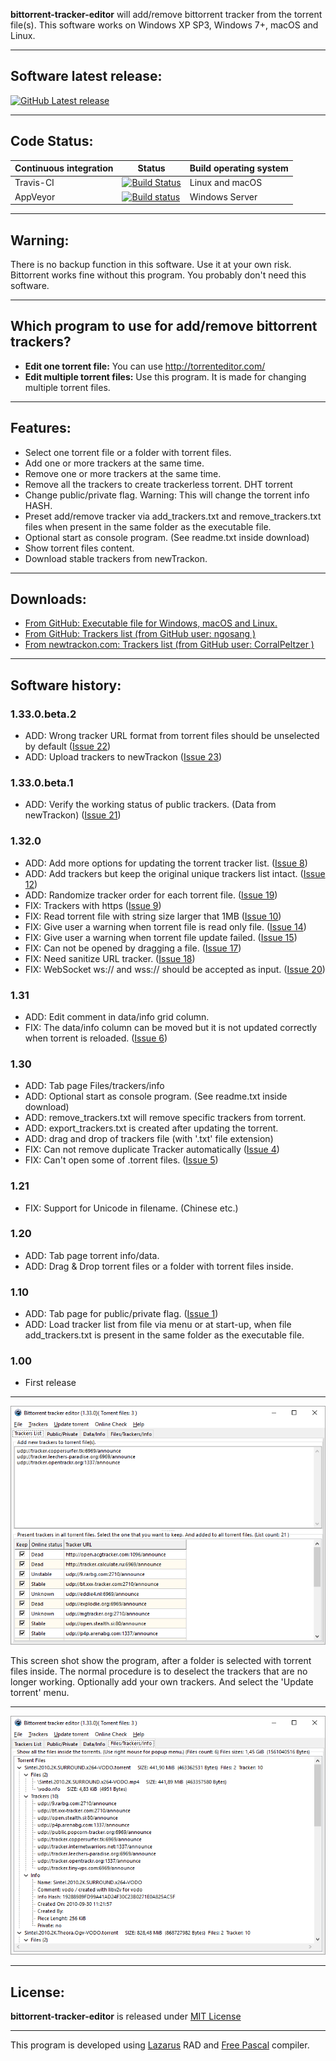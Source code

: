 **bittorrent-tracker-editor** will add/remove bittorrent tracker from the torrent file(s).
This software works on Windows XP SP3, Windows 7+, macOS and Linux.

---

## Software latest release: ##
[![GitHub Latest release](https://img.shields.io/github/release/GerryFerdinandus/bittorrent-tracker-editor/all.svg)](https://github.com/GerryFerdinandus/bittorrent-tracker-editor/releases)

---

## Code Status: ##
Continuous integration|Status| Build operating system
------------|---------|---------
Travis-CI   |[![Build Status](https://travis-ci.org/GerryFerdinandus/bittorrent-tracker-editor.svg?branch=master)](https://travis-ci.org/GerryFerdinandus/bittorrent-tracker-editor)        |Linux and macOS
AppVeyor      |[![Build status](https://ci.appveyor.com/api/projects/status/yq8u0hptl006my57/branch/master?svg=true)](https://ci.appveyor.com/project/GerryFerdinandus/bittorrent-tracker-editor/branch/master) | Windows Server

---

## Warning: ##
There is no backup function in this software. Use it at your own risk. Bittorrent works fine without this program. You probably don't need this software.

---

## Which program to use for add/remove bittorrent trackers? ##
  * **Edit one torrent file:** You can use http://torrenteditor.com/
  * **Edit multiple torrent files:** Use this program. It is made for changing multiple torrent files.

---

## Features: ##
  * Select one torrent file or a folder with torrent files.
  * Add one or more trackers at the same time.
  * Remove one or more trackers at the same time.
  * Remove all the trackers to create trackerless torrent. DHT torrent
  * Change public/private flag. Warning: This will change the torrent info HASH.
  * Preset add/remove tracker via add\_trackers.txt and remove\_trackers.txt files when present in the same folder as the executable file.
  * Optional start as console program. (See readme.txt inside download)
  * Show torrent files content.
  * Download stable trackers from newTrackon.

---

## Downloads: ##
  * [From GitHub: Executable file for Windows, macOS and Linux.](https://github.com/GerryFerdinandus/bittorrent-tracker-editor/releases)
  * [From GitHub: Trackers list (from GitHub user: ngosang )](https://github.com/ngosang/trackerslist)
  * [From newtrackon.com: Trackers list (from GitHub user: CorralPeltzer )](https://newtrackon.com)

---

## Software history: ##

### 1.33.0.beta.2 ###
  * ADD: Wrong tracker URL format from torrent files should be unselected by default ([Issue 22](https://github.com/GerryFerdinandus/bittorrent-tracker-editor/issues/22))
  * ADD: Upload trackers to newTrackon ([Issue 23](https://github.com/GerryFerdinandus/bittorrent-tracker-editor/issues/23))

### 1.33.0.beta.1 ###
  * ADD:  Verify the working status of public trackers. (Data from newTrackon) ([Issue 21](https://github.com/GerryFerdinandus/bittorrent-tracker-editor/issues/21))

### 1.32.0 ###
  * ADD:  Add more options for updating the torrent tracker list. ([Issue 8](https://github.com/GerryFerdinandus/bittorrent-tracker-editor/issues/8))
  * ADD:  Add trackers but keep the original unique trackers list intact. ([Issue 12](https://github.com/GerryFerdinandus/bittorrent-tracker-editor/issues/12))
  * ADD:  Randomize tracker order for each torrent file. ([Issue 19](https://github.com/GerryFerdinandus/bittorrent-tracker-editor/issues/19))
  * FIX:  Trackers with https ([Issue 9](https://github.com/GerryFerdinandus/bittorrent-tracker-editor/issues/9))
  * FIX:  Read torrent file with string size larger that 1MB ([Issue 10](https://github.com/GerryFerdinandus/bittorrent-tracker-editor/issues/10))
  * FIX:  Give user a warning when torrent file is read only file. ([Issue 14](https://github.com/GerryFerdinandus/bittorrent-tracker-editor/issues/14))
  * FIX:  Give user a warning when torrent file update failed. ([Issue 15](https://github.com/GerryFerdinandus/bittorrent-tracker-editor/issues/15))
  * FIX:  Can not be opened by dragging a file. ([Issue 17](https://github.com/GerryFerdinandus/bittorrent-tracker-editor/issues/17))
  * FIX:  Need sanitize URL tracker. ([Issue 18](https://github.com/GerryFerdinandus/bittorrent-tracker-editor/issues/18))
  * FIX:  WebSocket ws:// and wss:// should be accepted as input. ([Issue 20](https://github.com/GerryFerdinandus/bittorrent-tracker-editor/issues/20))

### 1.31 ###
  * ADD: Edit comment in data/info grid column.
  * FIX: The data/info column can be moved but it is not updated correctly when torrent is reloaded. ([Issue 6](https://github.com/GerryFerdinandus/bittorrent-tracker-editor/issues/6))

### 1.30 ###
  * ADD: Tab page Files/trackers/info
  * ADD: Optional start as console program. (See readme.txt inside download)
  * ADD: remove\_trackers.txt will remove specific trackers from torrent.
  * ADD: export\_trackers.txt is created after updating the torrent.
  * ADD: drag and drop of trackers file (with '.txt' file extension)
  * FIX: Can not remove duplicate Tracker automatically ([Issue 4](https://github.com/GerryFerdinandus/bittorrent-tracker-editor/issues/4))
  * FIX: Can't open some of .torrent files. ([Issue 5](https://github.com/GerryFerdinandus/bittorrent-tracker-editor/issues/5))

### 1.21 ###
  * FIX: Support for Unicode in filename. (Chinese etc.)

### 1.20 ###
  * ADD: Tab page torrent info/data.
  * ADD: Drag & Drop torrent files or a folder with torrent files inside.

### 1.10 ###
  * ADD: Tab page for public/private flag. ([Issue 1](https://github.com/GerryFerdinandus/bittorrent-tracker-editor/issues/1))
  * ADD: Load tracker list from file via menu or at start-up, when file add\_trackers.txt is present in the same folder as the executable file.

### 1.00 ###
  * First release

---

![](pictures/trackereditor.png?raw=true "Trackers List")

This screen shot show the program, after a folder is selected with torrent files inside. The normal procedure is to deselect the trackers that are no longer working. Optionally add your own trackers. And select the 'Update torrent' menu.

---

![](pictures/filestrackersinfo.png?raw=true "Files/Trackers/Info")

---

## License: ##
**bittorrent-tracker-editor** is released under [MIT License](http://www.opensource.org/licenses/MIT)

---

This program is developed using [Lazarus](http://lazarus.freepascal.org/) RAD and [Free Pascal](http://www.freepascal.org/) compiler.
